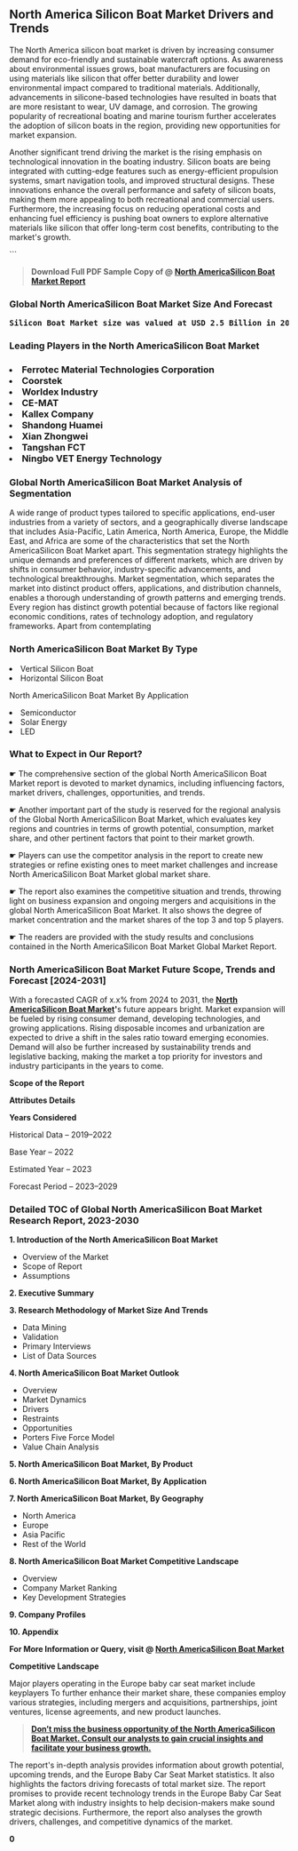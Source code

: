 <p><h2>North America Silicon Boat Market Drivers and Trends</h2><p>The North America silicon boat market is driven by increasing consumer demand for eco-friendly and sustainable watercraft options. As awareness about environmental issues grows, boat manufacturers are focusing on using materials like silicon that offer better durability and lower environmental impact compared to traditional materials. Additionally, advancements in silicone-based technologies have resulted in boats that are more resistant to wear, UV damage, and corrosion. The growing popularity of recreational boating and marine tourism further accelerates the adoption of silicon boats in the region, providing new opportunities for market expansion.</p><p>Another significant trend driving the market is the rising emphasis on technological innovation in the boating industry. Silicon boats are being integrated with cutting-edge features such as energy-efficient propulsion systems, smart navigation tools, and improved structural designs. These innovations enhance the overall performance and safety of silicon boats, making them more appealing to both recreational and commercial users. Furthermore, the increasing focus on reducing operational costs and enhancing fuel efficiency is pushing boat owners to explore alternative materials like silicon that offer long-term cost benefits, contributing to the market's growth.</p>```</p><blockquote id="" class=""><strong>Download Full PDF Sample Copy of @&nbsp;<a href="https://www.verifiedmarketreports.com/download-sample/?rid=301952&utm_source=GitHub-Jan&utm_medium=265" target="_blank">North AmericaSilicon Boat Market Report</a>&nbsp;&nbsp;</strong></blockquote><h3 id="" class=""><strong>Global&nbsp;North AmericaSilicon Boat Market Size And Forecast</strong></h3><pre class="reader-text-block__code-block"><strong>Silicon Boat Market size was valued at USD 2.5 Billion in 2022 and is projected to reach USD 4.5 Billion by 2030, growing at a CAGR of 8.2% from 2024 to 2030.</strong></pre><h3 id="" class="">Leading Players in the&nbsp;North AmericaSilicon Boat Market</h3><h3 class=""></Li><Li>Ferrotec Material Technologies Corporation</Li><Li> Coorstek</Li><Li> Worldex Industry</Li><Li> CE-MAT</Li><Li> Kallex Company</Li><Li> Shandong Huamei</Li><Li> Xian Zhongwei</Li><Li> Tangshan FCT</Li><Li> Ningbo VET Energy Technology</h3><h3 id="" class="">Global&nbsp;North AmericaSilicon Boat Market Analysis of Segmentation</h3><p id="" class="">A wide range of product types tailored to specific applications, end-user industries from a variety of sectors, and a geographically diverse landscape that includes Asia-Pacific, Latin America, North America, Europe, the Middle East, and Africa are some of the characteristics that set the North AmericaSilicon Boat Market apart. This segmentation strategy highlights the unique demands and preferences of different markets, which are driven by shifts in consumer behavior, industry-specific advancements, and technological breakthroughs. Market segmentation, which separates the market into distinct product offers, applications, and distribution channels, enables a thorough understanding of growth patterns and emerging trends. Every region has distinct growth potential because of factors like regional economic conditions, rates of technology adoption, and regulatory frameworks. Apart from contemplating</p><h3 id="" class="">North AmericaSilicon Boat Market&nbsp;By Type</h3><p></Li><Li>Vertical Silicon Boat</Li><Li> Horizontal Silicon Boat</p><div class="" data-test-id=""><p>North AmericaSilicon Boat Market&nbsp;By Application</p></div><p class=""></Li><Li>Semiconductor</Li><Li> Solar Energy</Li><Li> LED</p><div class="" data-test-id=""><h3><span class="">What to Expect in Our Report?</span></h3></div><div class="" data-test-id=""><p><span class="">☛ The comprehensive section of the global North AmericaSilicon Boat Market report is devoted to market dynamics, including influencing factors, market drivers, challenges, opportunities, and trends.</span></p></div><div class="" data-test-id=""><p><span class="">☛ Another important part of the study is reserved for the regional analysis of the Global North AmericaSilicon Boat Market, which evaluates key regions and countries in terms of growth potential, consumption, market share, and other pertinent factors that point to their market growth.</span></p></div><div class="" data-test-id=""><p><span class="">☛ Players can use the competitor analysis in the report to create new strategies or refine existing ones to meet market challenges and increase North AmericaSilicon Boat Market global market share.</span></p></div><div class="" data-test-id=""><p><span class="">☛ The report also examines the competitive situation and trends, throwing light on business expansion and ongoing mergers and acquisitions in the global North AmericaSilicon Boat Market. It also shows the degree of market concentration and the market shares of the top 3 and top 5 players.</span></p></div><div class="" data-test-id=""><p><span class="">☛ The readers are provided with the study results and conclusions contained in the North AmericaSilicon Boat Market Global Market Report.</span></p></div><div class="" data-test-id=""><h3><span class="">North AmericaSilicon Boat Market Future Scope, Trends and Forecast [2024-2031]</span></h3></div><div class="" data-test-id=""><p><span class="">With a forecasted CAGR of x.x% from 2024 to 2031, the <strong><a href="https://www.verifiedmarketreports.com/download-sample/?rid=301952&utm_source=GitHub-Jan&utm_medium=265" target="_blank">North AmericaSilicon Boat Market</a>'</strong>s future appears bright. Market expansion will be fueled by rising consumer demand, developing technologies, and growing applications. Rising disposable incomes and urbanization are expected to drive a shift in the sales ratio toward emerging economies. Demand will also be further increased by sustainability trends and legislative backing, making the market a top priority for investors and industry participants in the years to come.</span></p><p id="ember66" class="ember-view reader-text-block__paragraph"><strong>Scope of the Report</strong></p><p id="ember67" class="ember-view reader-text-block__paragraph"><strong>Attributes Details</strong></p><p id="ember68" class="ember-view reader-text-block__paragraph"><strong>Years Considered</strong></p><p id="ember69" class="ember-view reader-text-block__paragraph">Historical Data &ndash; 2019&ndash;2022</p><p id="ember70" class="ember-view reader-text-block__paragraph">Base Year &ndash; 2022</p><p id="ember71" class="ember-view reader-text-block__paragraph">Estimated Year &ndash; 2023</p><p id="ember72" class="ember-view reader-text-block__paragraph">Forecast Period &ndash; 2023&ndash;2029</p></div><h3 id="" class="">Detailed TOC of Global North AmericaSilicon Boat Market Research Report, 2023-2030</h3><p id="" class=""><strong>1. Introduction of the North AmericaSilicon Boat Market</strong></p><ul><li>Overview of the Market</li><li>Scope of Report</li><li>Assumptions</li></ul><p id="" class=""><strong>2. Executive Summary</strong></p><p id="" class=""><strong>3. Research Methodology of Market Size And Trends</strong></p><ul><li>Data Mining</li><li>Validation</li><li>Primary Interviews</li><li>List of Data Sources</li></ul><p id="" class=""><strong>4. North AmericaSilicon Boat Market Outlook</strong></p><ul><li>Overview</li><li>Market Dynamics</li><li>Drivers</li><li>Restraints</li><li>Opportunities</li><li>Porters Five Force Model</li><li>Value Chain Analysis</li></ul><p id="" class=""><strong>5. North AmericaSilicon Boat Market, By Product</strong></p><p id="" class=""><strong>6. North AmericaSilicon Boat Market, By Application</strong></p><p id="" class=""><strong>7. North AmericaSilicon Boat Market, By Geography</strong></p><ul><li>North America</li><li>Europe</li><li>Asia Pacific</li><li>Rest of the World</li></ul><p id="" class=""><strong>8. North AmericaSilicon Boat Market Competitive Landscape</strong></p><ul><li>Overview</li><li>Company Market Ranking</li><li>Key Development Strategies</li></ul><p id="" class=""><strong>9. Company Profiles</strong></p><p id="" class=""><strong>10. Appendix</strong></p><p><strong>For More Information or Query, visit&nbsp;@ <a href="https://www.verifiedmarketreports.com/product/silicon-boat-market/" target="_blank">North AmericaSilicon Boat Market</a></strong></p><p id="ember61" class="ember-view reader-text-block__paragraph"><strong>Competitive Landscape</strong></p><p id="ember62" class="ember-view reader-text-block__paragraph">Major players operating in the Europe baby car seat market include keyplayers To further enhance their market share, these companies employ various strategies, including mergers and acquisitions, partnerships, joint ventures, license agreements, and new product launches.</p><blockquote id="ember63" class="ember-view reader-text-block__blockquote"><strong><a href="https://www.verifiedmarketreports.com/download-sample/?rid=301952&utm_source=GitHub-Jan&utm_medium=265" target="_blank">Don&rsquo;t miss the business opportunity of the North AmericaSilicon Boat Market. Consult our analysts to gain crucial insights and facilitate your business growth.</a></strong></blockquote><p id="ember64" class="ember-view reader-text-block__paragraph">The report's in-depth analysis provides information about growth potential, upcoming trends, and the Europe Baby Car Seat Market statistics. It also highlights the factors driving forecasts of total market size. The report promises to provide recent technology trends in the Europe Baby Car Seat Market along with industry insights to help decision-makers make sound strategic decisions. Furthermore, the report also analyses the growth drivers, challenges, and competitive dynamics of the market.</p><p class="ember-view reader-text-block__paragraph"><strong>0</strong></p>
